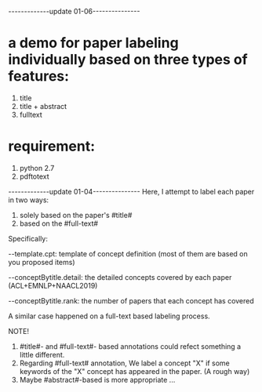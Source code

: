 

-------------update 01-06---------------

# a demo for paper labeling individually based on three types of features:
1) title
2) title + abstract
3) fulltext

# requirement: 
1) python 2.7
2) pdftotext



-------------update 01-04---------------
Here, I attempt to label each paper in two ways:

1) solely based on the  paper's #title#
2) based on the #full-text#


Specifically:

--template.cpt: template of concept definition (most of them are based on you proposed items)

--conceptBytitle.detail: the detailed concepts covered by each paper (ACL+EMNLP+NAACL2019)

--conceptBytitle.rank: the number of papers that each concept has covered

A similar case happened on a full-text based labeling process.


NOTE!
1) #title#- and #full-text#- based annotations could refect something a little different.
2) Regarding #full-text# annotation, We label a concept "X" if some keywords of the "X" concept has appeared in the paper. (A rough way)
3) Maybe #abstract#-based is more appropriate ...

